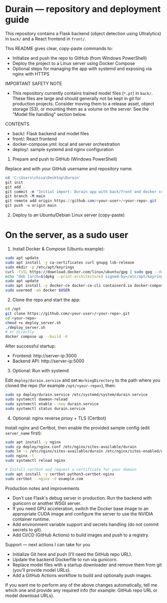 # Durain — repository and deployment guide

This repository contains a Flask backend (object detection using Ultralytics) in `back/` and a React frontend in `front/`.

This README gives clear, copy-paste commands to:
- Initialize and push the repo to GitHub (from Windows PowerShell)
- Deploy the project to a Linux server using Docker Compose
- Optional steps for managing the app with systemd and exposing via nginx with HTTPS

IMPORTANT SAFETY NOTE
- This repository currently contains trained model files (`*.pt`) in `back/`. These files are large and should generally not be kept in git for production projects. Consider moving them to a release asset, object storage (S3), or mounting them as a volume on the server. See the "Model file handling" section below.

CONTENTS
- back/: Flask backend and model files
- front/: React frontend
- docker-compose.yml: local and server orchestration
- deploy/: sample systemd and nginx configuration

1) Prepare and push to GitHub (Windows PowerShell)

Replace <your-user> and <your-repo> with your GitHub username and repository name.

```powershell
cd 'C:\Users\chisa\Desktop\Durain'
git init
git add .
git commit -m "Initial import: Durain app with back/front and docker configs"
git branch -M main
git remote add origin https://github.com/<your-user>/<your-repo>.git
git push -u origin main
```

2) Deploy to an Ubuntu/Debian Linux server (copy-paste)

# On the server, as a sudo user

1) Install Docker & Compose (Ubuntu example):

```bash
sudo apt update
sudo apt install -y ca-certificates curl gnupg lsb-release
sudo mkdir -p /etc/apt/keyrings
curl -fsSL https://download.docker.com/linux/ubuntu/gpg | sudo gpg --dearmor -o /etc/apt/keyrings/docker.gpg
echo "deb [arch=$(dpkg --print-architecture) signed-by=/etc/apt/keyrings/docker.gpg] https://download.docker.com/linux/ubuntu $(lsb_release -cs) stable" | sudo tee /etc/apt/sources.list.d/docker.list > /dev/null
sudo apt update
sudo apt install -y docker-ce docker-ce-cli containerd.io docker-compose-plugin
sudo usermod -aG docker $USER
```

2) Clone the repo and start the app:

```bash
cd /opt
git clone https://github.com/<your-user>/<your-repo>.git
cd <your-repo>
chmod +x deploy_server.sh
./deploy_server.sh
# or directly
docker compose up --build -d
```

After successful startup:
- Frontend: http://server-ip:3000
- Backend API: http://server-ip:5000

3) Optional: Run with systemd

Edit `deploy/durain.service` and set `WorkingDirectory` to the path where you cloned the repo (for example `/opt/<your-repo>`), then:

```bash
sudo cp deploy/durain.service /etc/systemd/system/durain.service
sudo systemctl daemon-reload
sudo systemctl enable --now durain.service
sudo systemctl status durain.service
```

4) Optional: nginx reverse proxy + TLS (Certbot)

Install nginx and Certbot, then enable the provided sample config (edit `server_name` first):

```bash
sudo apt install -y nginx
sudo cp deploy/nginx.conf /etc/nginx/sites-available/durain
sudo ln -s /etc/nginx/sites-available/durain /etc/nginx/sites-enabled/durain
sudo nginx -t
sudo systemctl reload nginx

# Install certbot and request a certificate for your domain
sudo apt install -y certbot python3-certbot-nginx
sudo certbot --nginx -d example.com
```

Production notes and improvements
- Don't use Flask's debug server in production. Run the backend with gunicorn or another WSGI server.
- If you need GPU acceleration, switch the Docker base image to an appropriate CUDA image and configure the server to use the NVIDIA container runtime.
- Add environment variable support and secrets handling (do not commit secrets to git).
- Add CI/CD (GitHub Actions) to build images and push to a registry.

Support — next actions I can take for you
- Initialize Git here and push (I'll need the GitHub repo URL).
- Update the backend Dockerfile to run via gunicorn.
- Replace model files with a startup downloader and remove them from git (you'll provide model URLs).
- Add a GitHub Actions workflow to build and optionally push images.

If you want me to perform any of the above changes automatically, tell me which one and provide any required info (for example: GitHub repo URL or model download URLs).

